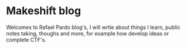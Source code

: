 # Makeshift blog

Welcomes to Rafael Pardo blog's, I will wrtie about things I learn, public notes taking, thoughs 
and more, for example how develop ideas or complete CTF's.
